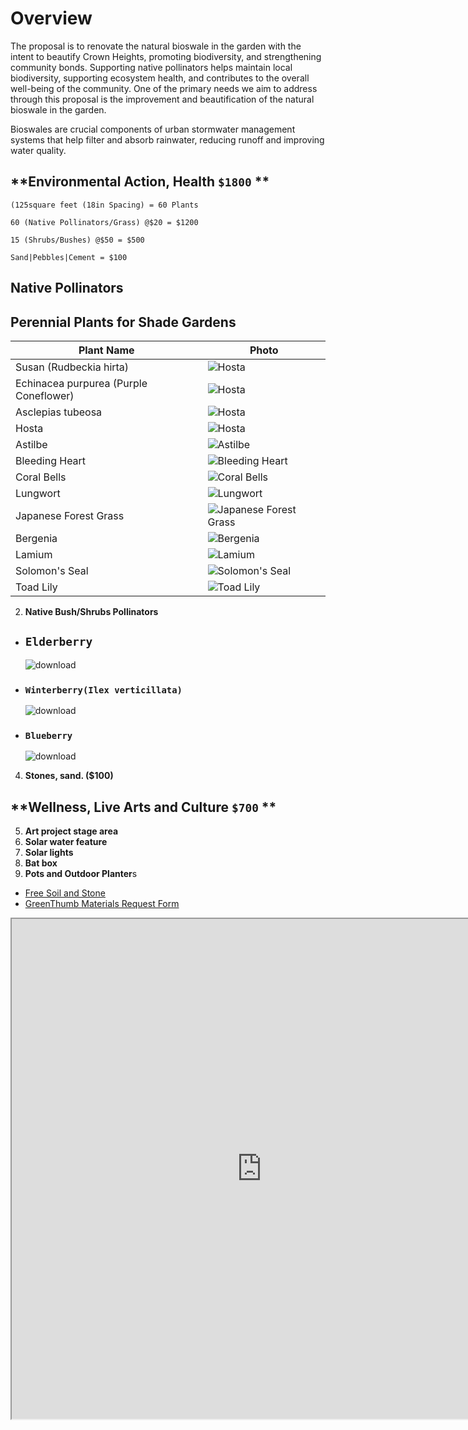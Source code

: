 
# Overview

The proposal is to renovate the natural bioswale in the garden with the intent to beautify Crown Heights, promoting biodiversity, and strengthening community bonds. Supporting native pollinators helps maintain local biodiversity, supporting ecosystem health, and contributes to the overall well-being of the community. One of the primary needs we aim to address through this proposal is the improvement and beautification of the natural bioswale in the garden. 

Bioswales are crucial components of urban stormwater management systems that help filter and absorb rainwater, reducing runoff and improving water quality. 

## **Environmental Action, Health `$1800` **
```
(125square feet (18in Spacing) = 60 Plants
```

```
60 (Native Pollinators/Grass) @$20 = $1200
```

```
15 (Shrubs/Bushes) @$50 = $500
```

```
Sand|Pebbles|Cement = $100
```

## **Native Pollinators**
<h2>Perennial Plants for Shade Gardens</h2>
<table>
  <thead>
    <tr>
      <th>Plant Name</th>
      <th>Photo </th>
    </tr>
  </thead>
  <tbody>
    <tr>
      <td>Susan (Rudbeckia hirta)</td>
      <td>
        <img src="https://github.com/WLS-Community-Garden-Green-Fund-2023/green-fund-walt-l-shamel-community-garden2023.github.io/assets/22154417/a4c89600-1bda-4c65-8fbf-674c3a26b296" alt="Hosta" />
      </td>
    </tr>
    <tr>
      <td>Echinacea purpurea (Purple Coneflower)</td>
      <td>
        <img src="https://github.com/WLS-Community-Garden-Green-Fund-2023/green-fund-walt-l-shamel-community-garden2023.github.io/assets/22154417/a41aa48c-19d7-48ed-932d-5b27da2a5654" alt="Hosta"/>
      </td>
    </tr>
    <tr>
      <td>Asclepias tubeosa</td>
      <td>
        <img src="https://github.com/WLS-Community-Garden-Green-Fund-2023/green-fund-walt-l-shamel-community-garden2023.github.io/assets/22154417/df3d9fa0-f5c3-4fcd-9bd3-f12daac90e46d" alt="Hosta"/>
      </td>
    </tr>
    <tr>
      <td>Hosta</td>
      <td>
        <img src="https://github.com/WLS-Community-Garden-Green-Fund-2023/green-fund-walt-l-shamel-community-garden2023.github.io/assets/22154417/8f19948d-efd9-4639-b207-d86ff941b7fd" alt="Hosta"/>
      </td>
    </tr>
    <tr>
      <td>Astilbe</td>
      <td>
        <img src="https://github.com/WLS-Community-Garden-Green-Fund-2023/green-fund-walt-l-shamel-community-garden2023.github.io/assets/22154417/242fd8b1-484d-4b8a-af09-2f3ff56428a4" alt="Astilbe"/
      </td>
    </tr>
    <tr>
      <td>Bleeding Heart</td>
      <td>
        <img src="https://github.com/WLS-Community-Garden-Green-Fund-2023/green-fund-walt-l-shamel-community-garden2023.github.io/assets/22154417/3ada3baf-d2cd-490e-a5af-8d73ae203470" alt="Bleeding Heart"/>
      </td>
    </tr>
    <tr>
      <td>Coral Bells</td>
      <td>
        <img src="https://github.com/WLS-Community-Garden-Green-Fund-2023/green-fund-walt-l-shamel-community-garden2023.github.io/assets/22154417/6351bbde-d42b-4d7d-949e-f0dcfc649aa6" alt="Coral Bells"/>
      </td>
    </tr>
    <tr>
      <td>Lungwort</td>
      <td>
        <img src="https://github.com/WLS-Community-Garden-Green-Fund-2023/green-fund-walt-l-shamel-community-garden2023.github.io/assets/22154417/aad12e91-c3e8-47a1-b74d-25c50441338d" alt="Lungwort"/>
      </td>
    </tr>
    <td>Japanese Forest Grass</td>
    <td>
      <img src="https://github.com/WLS-Community-Garden-Green-Fund-2023/green-fund-walt-l-shamel-community-garden2023.github.io/assets/22154417/5085a073-43a6-4c27-a66b-cda6e9551597" alt="Japanese Forest Grass"/>
    </td>
    <tr>
      <td>Bergenia</td>
      <td>
        <img src="https://github.com/WLS-Community-Garden-Green-Fund-2023/green-fund-walt-l-shamel-community-garden2023.github.io/assets/22154417/6eb8558d-6582-44a2-8170-a223af2a3fa6" alt="Bergenia"/>
      </td>
    </tr>
    <tr>
      <td>Lamium</td>
      <td>
        <img src="https://github.com/WLS-Community-Garden-Green-Fund-2023/green-fund-walt-l-shamel-community-garden2023.github.io/assets/22154417/67346be5-ab47-4876-807d-7862f6387357" alt="Lamium"/>
      </td>
    </tr>
    <tr>
      <td>Solomon's Seal</td>
      <td>
        <img src="https://github.com/WLS-Community-Garden-Green-Fund-2023/green-fund-walt-l-shamel-community-garden2023.github.io/assets/22154417/ec3a1448-dc78-4a3e-b803-ad999192a4bd" alt="Solomon's Seal"/>
      </td>
    </tr>
    <tr>
      <td>Toad Lily</td>
      <td>
        <img src="https://github.com/WLS-Community-Garden-Green-Fund-2023/green-fund-walt-l-shamel-community-garden2023.github.io/assets/22154417/0178464c-dd92-4803-a928-8f95db47d786" alt="Toad Lily"/>
      </td>
    </tr>
  </tbody>
</table>

2. **Native Bush/Shrubs Pollinators**
  - ## `Elderberry`
    ![download](https://github.com/WLS-Community-Garden-Green-Fund-2023/green-fund-walt-l-shamel-community-garden2023.github.io/assets/22154417/1e444ab3-9fba-405a-aeaa-a7d97bd6a8ff)
- ### `Winterberry(Ilex verticillata)`
  ![download](https://github.com/WLS-Community-Garden-Green-Fund-2023/green-fund-walt-l-shamel-community-garden2023.github.io/assets/22154417/d7ec23e1-a761-480d-b6ef-6a72049623dd)
- ### `Blueberry`
  ![download](https://github.com/WLS-Community-Garden-Green-Fund-2023/green-fund-walt-l-shamel-community-garden2023.github.io/assets/22154417/5950ce50-3cff-486c-870a-55c412841cb9)


4. **Stones, sand. ($100)**

## **Wellness, Live Arts and Culture `$700` **

5. **Art project stage area**
6. **Solar water feature** 
7. **Solar lights**
8. **Bat box** 
9. **Pots and Outdoor Planter**s
  - [Free Soil and Stone](https://www.nyc.gov/site/oer/safe-land/clean-soil-request.page)
  - [GreenThumb Materials Request Form](https://forms.office.com/pages/responsepage.aspx?id=x2_1MoFfIk6pWxXaZlE777vIgzjC_gFHh0eUoNhEMEdURjRHS1NTWkI1R1FMU1A1RUdTMk8zTzc0UiQlQCN0PWcu&web=1&wdLOR=c200F2626-A017-4E11-B359-51D209B0DE43)

<div>
  <iframe id="inlineFrameExample"
      title="Inline Frame Example"
      width="800"
      height="800"
      src="https://app.sketchup.com/share/tc/northAmerica/L4YbvX11ABA?stoken=YJ_EdnWwp9Nfq3Na-boA3vhL1m1YJ05OEPx5vuN_ahtYmBbIA-eKFN81QieEgJRN&source=web">
  </iframe>
</div>


